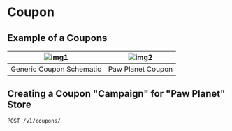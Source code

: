 Coupon
================



Example of a Coupons
------------


| ![img1](https://raw.githubusercontent.com/passworks/passworks-api/master/assets/images/coupon/coupon_2x.png) | ![img2](https://raw.githubusercontent.com/passworks/passworks-api/master/assets/images/coupon/paw_planet_coupon_guidelines.png) |
|---|---|
| Generic Coupon Schematic | Paw Planet Coupon |



Creating a Coupon "Campaign" for "Paw Planet" Store
------------

```shell
POST /v1/coupons/
```

